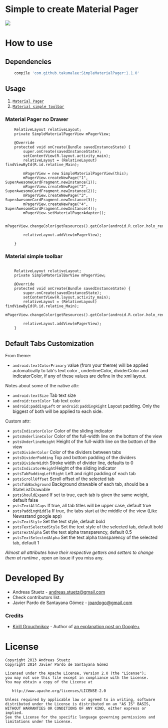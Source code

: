 # Simple to create Material Pager
![](http://i.imgur.com/C734q5F.png)

# How to use

## Dependencies
```gradle
	compile 'com.github.takumalee:SimpleMaterialPager:1.1.0'
```

## Usage

1. [`Material Pager`](https://github.com/TakumaMochizuki/SimpleMaterialPager#material-pager-no-drawer)
2. [`Material simple toolbar`](https://github.com/TakumaMochizuki/SimpleMaterialPager#material-simple-toolbar)


### Material Pager no Drawer
```
	RelativeLayout relativeLayout;
   	private SimpleMaterialPagerView mPagerView;

    @Override
    protected void onCreate(Bundle savedInstanceState) {
        super.onCreate(savedInstanceState);
        setContentView(R.layout.activity_main);
        relativeLayout = (RelativeLayout) findViewById(R.id.relative_Main);

        mPagerView = new SimpleMaterialPagerView(this);
        mPagerView.createNewPage("1", SuperAwesomeCardFragment.newInstance(1));
        mPagerView.createNewPage("2", SuperAwesomeCardFragment.newInstance(2));
        mPagerView.createNewPage("3", SuperAwesomeCardFragment.newInstance(3));
        mPagerView.createNewPage("4", SuperAwesomeCardFragment.newInstance(4));
        mPagerView.setMaterialPagerAdapter();
        
		mPagerView.changeColor(getResources().getColor(android.R.color.holo_red_light));

        relativeLayout.addView(mPagerView);

    }
```

### Material simple toolbar
```

    RelativeLayout relativeLayout;
    private SimpleMaterialBarView mPagerView;

    @Override
    protected void onCreate(Bundle savedInstanceState) {
        super.onCreate(savedInstanceState);
        setContentView(R.layout.activity_main);
        relativeLayout = (RelativeLayout) findViewById(R.id.relative_Main);
        mPagerView.changeColor(getResources().getColor(android.R.color.holo_red_light));

        relativeLayout.addView(mPagerView);
    }
```

## Default Tabs Customization

From theme:

* `android:textColorPrimary` value (from your theme) will be applied automatically  to tab's text color , underlineColor, dividerColor and indicatorColor, if any of these values are define in the xml layout.

Notes about some of the native attr:

* `android:textSize` Tab text size
* `android:textColor` Tab text color
* `android:paddingLeft` or `android:paddingRight` Layout padding. Only the biggest of both will be applied to each side.


Custom attr:

 * `pstsIndicatorColor` Color of the sliding indicator
 * `pstsUnderlineColor` Color of the full-width line on the bottom of the view
 * `pstsUnderlineHeight` Height of the full-width line on the bottom of the view
 * `pstsDividerColor` Color of the dividers between tabs
 * `pstsDividerPadding` Top and bottom padding of the dividers
 * `pstsDividerWidth` Stroke width of divider line, defaults to 0
 * `pstsIndicatorHeight`Height of the sliding indicator
 * `pstsTabPaddingLeftRight` Left and right padding of each tab
 * `pstsScrollOffset` Scroll offset of the selected tab
 * `pstsTabBackground` Background drawable of each tab, should be a StateListDrawable
 * `pstsShouldExpand` If set to true, each tab is given the same weight, default false
 * `pstsTextAllCaps` If true, all tab titles will be upper case, default true
 * `pstsPaddingMiddle` If true, the tabs start at the middle of the view (Like Newsstand google app)
 * `pstsTextStyle` Set the text style, default bold
 * `pstsTextSelectedStyle` Set the text style of the selected tab, default bold
 * `pstsTextAlpha` Set the text alpha transparency, default 0.5
 * `pstsTextSelectedAlpha` Set the text alpha transparency of the selected tab, default 1

*Almost all attributes have their respective getters and setters to change them at runtime* , open an issue if you miss any.

# Developed By

 * Andreas Stuetz - <andreas.stuetz@gmail.com>
 * Check contributors list.
 * Javier Pardo de Santayana Gómez - <jpardogo@gmail.com>

### Credits

 * [Kirill Grouchnikov](https://plus.google.com/108761828584265913206/posts) - Author of [an explanation post on Google+](https://plus.google.com/108761828584265913206/posts/Cwk7joBV3AC)


# License

    Copyright 2013 Andreas Stuetz
    Copyright 2014 Javier Pardo de Santayana Gómez

    Licensed under the Apache License, Version 2.0 (the "License");
    you may not use this file except in compliance with the License.
    You may obtain a copy of the License at

       http://www.apache.org/licenses/LICENSE-2.0

    Unless required by applicable law or agreed to in writing, software
    distributed under the License is distributed on an "AS IS" BASIS,
    WITHOUT WARRANTIES OR CONDITIONS OF ANY KIND, either express or implied.
    See the License for the specific language governing permissions and
    limitations under the License.